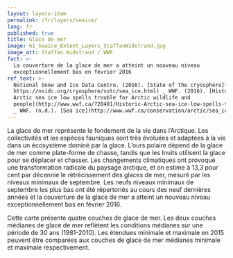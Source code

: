 ```yaml
---
layout: layers-item
permalink: /fr/layers/seaice/
lang: fr
published: true
title: Glace de mer
image: 61_Seaice_Extent_Layers_StaffanWidstrand.jpg
image_att: Staffan Widstrand / WWF
fact: >-
  La couverture de la glace de mer a atteint un nouveau niveau
  exceptionnellement bas en février 2016
ref_text: >-
  National Snow and Ice Data Centre. (2016). [State of the cryosphere](
  https://nsidc.org/cryosphere/sotc/sea_ice.html) _ WWF. (2016). [Historic
  Arctic sea ice low spells trouble for Arctic wildlife and
  people](http://www.wwf.ca/?20401/Historic-Arctic-sea-ice-low-spells-trouble-for-Arctic-wildlife-and-people)
  _ WWF. (n.d.). [Sea ice](http://www.wwf.ca/conservation/arctic/sea_ice/)
---
```

La glace de mer représente le fondement de la vie dans l’Arctique. Les collectivités et les espèces fauniques sont très évoluées et adaptées à la vie dans un écosystème dominé par la glace. L’ours polaire dépend de la glace de mer comme plate-forme de chasse, tandis que les Inuits utilisent la glace pour se déplacer et chasser. Les changements climatiques ont provoqué une transformation radicale du paysage arctique, et on estime à 13,3 pour cent par décennie le rétrécissement des glaces de mer, mesuré par les niveaux minimaux de septembre. Les neufs niveaux minimaux de septembre les plus bas ont été répertoriés au cours des neuf dernières années et la couverture de la glace de mer a atteint un nouveau niveau exceptionnellement bas en février 2016.

Cette carte présente quatre couches de glace de mer. Les deux couches médianes de glace de mer reflètent les conditions médianes sur une période de 30 ans (1981-2010). Les étendues minimale et maximale en 2015 peuvent être comparées aux couches de glace de mer médianes minimale et maximale respectivement.
